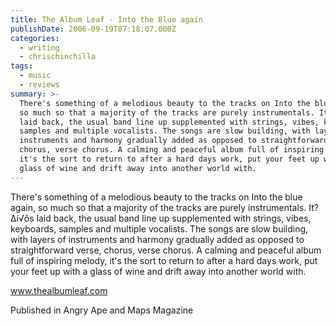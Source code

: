 ```yaml
---
title: The Album Leaf - Into the Blue again
publishDate: 2006-09-19T07:18:07.000Z
categories:
  - writing
  - chrischinchilla
tags:
  - music
  - reviews
summary: >-
  There's something of a melodious beauty to the tracks on Into the blue again,
  so much so that a majority of the tracks are purely instrumentals. It?∆í√ôs
  laid back, the usual band line up supplemented with strings, vibes, keyboards,
  samples and multiple vocalists. The songs are slow building, with layers of
  instruments and harmony gradually added as opposed to straightforward verse,
  chorus, verse chorus. A calming and peaceful album full of inspiring melody,
  it's the sort to return to after a hard days work, put your feet up with a
  glass of wine and drift away into another world with.
---
```


There's something of a melodious beauty to the tracks on Into the blue again, so much so that a majority of the tracks are purely instrumentals. It?∆í√ôs laid back, the usual band line up supplemented with strings, vibes, keyboards, samples and multiple vocalists. The songs are slow building, with layers of instruments and harmony gradually added as opposed to straightforward verse, chorus, verse chorus. A calming and peaceful album full of inspiring melody, it's the sort to return to after a hard days work, put your feet up with a glass of wine and drift away into another world with.

<a href='https://www.thealbumleaf.com' target='_blank'>www.thealbumleaf.com</a>

Published in Angry Ape and Maps Magazine
